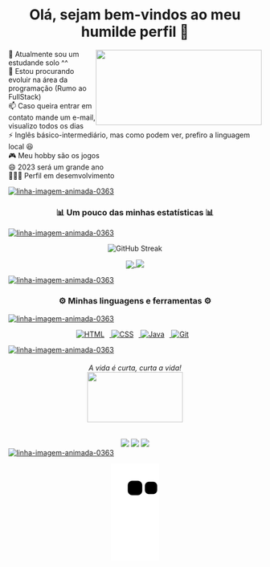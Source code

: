 <!--
**TiagLem/Tiaglem** is a ✨ _special_ ✨ repository because its `README.md` (this file) appears on your GitHub profile.

Here are some ideas to get you started:

- 🔭 I’m currently working on ...
- 🌱 I’m currently learning ...
- 👯 I’m looking to collaborate on ...
- 🤔 I’m looking for help with ...
- 💬 Ask me about ...
- 📫 How to reach me: ...
- 😄 Pronouns: ...
- ⚡ Fun fact: ...
-->

<!-- LEIA ABAIXO CASO QUEIRA ADD NO SEU PERFIL -->

<!-- Caso alguém queira usar o código abaixo
Para ficar igual ao meu layout basta trocar
Onde tem o nome "Tiaglem" para o nome do seu
Usuário/Repositório (Isso mesmo, vc precisa
criar um repositório com o mesmo nome do 
seu usuário, assim irá liberar essa funcão), 
dessa forma acredito que funcione,
Tbm tem uma parte das linguagens comentadas,
Basta tirar as linguagens que vc deseja adicionar
No seu perfil do comentários. A única parte
Que não irá funcionar copiando e colando será
A parte da cobrinha, pois é necessário adicionar
Uma action no repositório q irá executar em 
Tempos e tempos. Caso queira adicionar só mandar
Email que eu enviarei algum vídeo ou tutorial
Ensiando. Obg se leu até aqui. -->

<h1 align="center">Olá, sejam bem-vindos ao meu humilde perfil 👋</h1>

<div style="display: inline_block">
  
  <!-- Hack Coding GIF By Matthew Butler -->
  <img height="150em" width="330" align="right" src="https://media1.giphy.com/media/v1.Y2lkPTc5MGI3NjExMGUxM2NmYzg0OGJjZWM5Nzc4Y2UwZDkxYjdiNjMzOWQxMDVjMDY0OSZjdD1n/26tn33aiTi1jkl6H6/giphy.gif">
  
  🔭 Atualmente sou um estudande solo ^^<br>
  🌱 Estou procurando evoluir na área da programação (Rumo ao FullStack)<br>
  📫 Caso queira entrar em contato mande um e-mail, visualizo todos os dias<br>
  ⚡ Inglês básico-intermediário, mas como podem ver, prefiro a linguagem local 😆<br>
  🎮 Meu hobby são os jogos<br>
  😄 2023 será um grande ano<br>
  👨🏼‍💻 Perfil em desemvolvimento<br>
  
</div>

<!-- Linha de fogo é um gif, só clicar nela que te leva ao site
Tem vários modelos disponíveis -->

<a href="https://www.imagensanimadas.com/cat-linhas-562.htm"><img height="10em" width="100%" src="https://www.imagensanimadas.com/data/media/562/linha-imagem-animada-0363.gif" border="0" alt="linha-imagem-animada-0363" /></a>

<h3 align="center">📊 Um pouco das minhas estatísticas 📊</h3>

<a href="https://www.imagensanimadas.com/cat-linhas-562.htm"><img height="10em" width="100%" src="https://www.imagensanimadas.com/data/media/562/linha-imagem-animada-0363.gif" border="0" alt="linha-imagem-animada-0363" /></a>

<!-- Begin Stats Cards -->
<!-- Resources:  -->
<!-- Github & Languages Stats: https://github.com/anuraghazra/github-readme-stats --> 
<!-- Streak Stats: https://github.com/denvercoder1/github-readme-streak-stats -->
<!-- Change the value after ?username= to your GitHub username. -->

  
<div class="stats" align="center">
  
  ![GitHub Streak](https://streak-stats.demolab.com?user=Tiaglem&count_private=true&theme=nightowl&locale=pt-br)
   
</div>

<div align="center">
  
  <a href="https://github.com/Tiaglem">
  <img height="160em" align="center" src="https://github-readme-stats.vercel.app/api?username=Tiaglem&show_icons=true&theme=nightowl&include_all_commits=true&count_private=true&hide=stars&locale=pt-br"/>
    
  <img height="130em" align="top" src="https://github-readme-stats.vercel.app/api/top-langs/?username=Tiaglem&layout=compact&langs_count=7&theme=nightowl&locale=pt-br"/>
    
</div>
  
 <a href="https://www.imagensanimadas.com/cat-linhas-562.htm"><img height="10em" width="100%" src="https://www.imagensanimadas.com/data/media/562/linha-imagem-animada-0363.gif" border="0" alt="linha-imagem-animada-0363" /></a>

  <h3 align="center">⚙️ Minhas linguagens e ferramentas ⚙️</h3>
  
 <a href="https://www.imagensanimadas.com/cat-linhas-562.htm"><img height="10em" width="100%" src="https://www.imagensanimadas.com/data/media/562/linha-imagem-animada-0363.gif" border="0" alt="linha-imagem-animada-0363" /></a>
  
<!-- Icons Resources -->
<!-- https://devicon.dev/ -->
<!-- https://cdn.jsdelivr.net/npm/simple-icons@v3/icons/ -->
  
  <div align="center">
    <a href="https://developer.mozilla.org/en-US/docs/Web/HTML" target="_blank" rel="noreferrer">
        <img  alt="HTML" height="50px" style="padding-right:10px;" src="https://cdn.jsdelivr.net/gh/devicons/devicon/icons/html5/html5-original.svg"/>
    </a>
    <a href="https://developer.mozilla.org/en-US/docs/Web/CSS" target="_blank" rel="noreferrer">
        <img  alt="CSS" height="50px" style="padding-right:10px;" src="https://cdn.jsdelivr.net/gh/devicons/devicon/icons/css3/css3-original.svg"/>
    </a>
    <a href="https://www.java.com/en/" target="_blank" rel="noreferrer">
        <img  alt="Java" height="50px" style="padding-right:10px;" src="https://cdn.jsdelivr.net/gh/devicons/devicon/icons/java/java-original.svg"/>
    </a>
    <a href="https://git-scm.com/" target="_blank" rel="noreferrer">
        <img  alt="Git" height="50px" style="padding-right:10px;" src="https://cdn.jsdelivr.net/gh/devicons/devicon/icons/git/git-original.svg"/>
    </a>
</div>

<!-- Aqui é a parte dos ícones, escolha os que vc está focado atualmente-->
  
<!--<div style="display: inline_block">
 <a href="https://developer.mozilla.org/en-US/docs/Web/JavaScript" target="_blank" rel="noreferrer">
        <img  alt="JavaScript" height="50px" style="padding-right:10px;" src="https://cdn.jsdelivr.net/gh/devicons/devicon/icons/javascript/javascript-plain.svg"/>
    </a>
<a href="https://www.typescriptlang.org/" target="_blank" rel="noreferrer">
        <img  alt="TypeScript" height="50px" style="padding-right:10px; ;" src="https://cdn.jsdelivr.net/gh/devicons/devicon/icons/typescript/typescript-plain.svg"/>
    </a>
<a href="https://reactjs.org/" target="_blank" rel="noreferrer">
        <img  alt="ReactJS" height="50px" style="padding-right:10px;" src="https://cdn.jsdelivr.net/gh/devicons/devicon/icons/react/react-original.svg" />
    </a>
<a href="https://nodejs.org/en/" target="_blank" rel="noreferrer">
        <img  alt="NodeJS" height="50px" style="padding-right:10px;" src="https://cdn.jsdelivr.net/gh/devicons/devicon/icons/nodejs/nodejs-original.svg"/>
    </a>
<a href="https://getbootstrap.com/" target="_blank" rel="noreferrer">
        <img  alt="Bootstrap" height="50px" style="padding-right:10px;" src="https://cdn.jsdelivr.net/gh/devicons/devicon/icons/bootstrap/bootstrap-original.svg"/>
    </a>
 <a href="https://sass-lang.com/" target="_blank" rel="noreferrer">
        <img  alt="Sass" height="50px" style="padding-right:10px;" src="https://cdn.jsdelivr.net/gh/devicons/devicon/icons/sass/sass-original.svg"/>
    </a>
<a href="https://www.python.org/" target="_blank" rel="noreferrer">
        <img  alt="Python" height="50px" style="padding-right:10px;" src="https://cdn.jsdelivr.net/gh/devicons/devicon/icons/python/python-original.svg"/>
    </a>
<a href="https://www.cprogramming.com/" target="_blank" rel="noreferrer">
        <img  alt="C" height="50px" style="padding-right:10px;" src="https://cdn.jsdelivr.net/gh/devicons/devicon/icons/c/c-original.svg"/>
    </a>
<a href="https://kotlinlang.org/" target="_blank" rel="noreferrer">
        <img  alt="Kotlin" height="50px" style="padding-right:10px;" src="https://cdn.jsdelivr.net/gh/devicons/devicon/icons/kotlin/kotlin-original.svg"/>
    </a>
 <a href="https://firebase.google.com/" target="_blank" rel="noreferrer">
        <img  alt="firebase" height="50px" style="padding-right:10px;" src="https://cdn.jsdelivr.net/gh/devicons/devicon/icons/firebase/firebase-plain.svg"/>
    </a>
<a href="https://cloud.google.com/" target="_blank" rel="noreferrer">
        <img  alt="GoogleCloud" height="50px" style="padding-right:10px;" src="https://cdn.jsdelivr.net/gh/devicons/devicon/icons/googlecloud/googlecloud-original.svg"/> 
    </a>
<a href="https://www.graphql.com/" target="_blank" rel="noreferrer">
        <img  alt="GraphQL" height="50px" style="padding-right:10px;" src="https://cdn.jsdelivr.net/gh/devicons/devicon/icons/graphql/graphql-plain.svg"/>
    </a>
<a href="https://www.mongodb.com/" target="_blank" rel="noreferrer">
        <img  alt="MongoDB" height="50px" style="padding-right:10px;" src="https://cdn.jsdelivr.net/gh/devicons/devicon/icons/mongodb/mongodb-original.svg"/>
    </a>
<a href="https://www.sqlite.org/index.html" target="_blank" rel="noreferrer">
        <img  alt="SQLite" height="50px" style="padding-right:10px;" src="https://cdn.jsdelivr.net/gh/devicons/devicon/icons/sqlite/sqlite-original.svg"/>
    </a>
<a href="https://www.npmjs.com/" target="_blank" rel="noreferrer">
        <img  alt="NPM" height="50px" style="padding-right:10px;" src="https://cdn.jsdelivr.net/gh/devicons/devicon/icons/npm/npm-original-wordmark.svg"/>
    </a>
<a href="https://www.docker.com/" target="_blank" rel="noreferrer">
        <img  alt="Docker" height="50px" style="padding-right:10px;" src="https://cdn.jsdelivr.net/gh/devicons/devicon/icons/docker/docker-plain-wordmark.svg"/>
    </a>
<a href="https://code.visualstudio.com/" target="_blank" rel="noreferrer">
        <img  alt="vscode" height="50px" style="padding-right:10px;"src="https://cdn.jsdelivr.net/gh/devicons/devicon/icons/vscode/vscode-original.svg"/>
    </a>
    <a href="http://jupyter.org/" target="_blank" rel="noreferrer">
        <img  alt="Jupyter" height="50px" style="padding-right:10px;"src="https://cdn.jsdelivr.net/gh/devicons/devicon/icons/jupyter/jupyter-original-wordmark.svg"/>
    </a>
    <a href="https://www.figma.com/" target="_blank" rel="noreferrer">
        <img  alt="Figma" height="50px" style="padding-right:10px;" src="https://cdn.jsdelivr.net/gh/devicons/devicon/icons/figma/figma-original.svg"/> 
    </a>
    <a href="https://www.canva.com/" target="_blank" rel="noreferrer">
        <img  alt="Canva" height="50px" style="padding-right:10px;" src="https://cdn.jsdelivr.net/gh/devicons/devicon/icons/canva/canva-original.svg"/> 
    </a>
</div>-->
  
<a href="https://www.imagensanimadas.com/cat-linhas-562.htm"><img height="10em" width="100%" src="https://www.imagensanimadas.com/data/media/562/linha-imagem-animada-0363.gif" border="0" alt="linha-imagem-animada-0363" /></a>
  
<h6 align="center"> 
  A vida é curta, curta a vida!<br>
  <!-- Free gif https://pixabay.com -->
  <img align="center" height="100" width="190" src="https://cdn.pixabay.com/animation/2022/09/07/08/55/08-55-43-_512.gif"/>
</h6>
  
<div align="center">
  <!--badge -> https://img.shields.io  -->
    <a href="https://instagram.com/tiagolemos04?igshid=NmQ2ZmYxZjA=" target="_blank"><img src="https://img.shields.io/badge/-Instagram-%23E4405F?style=for-the-badge&logo=instagram&logoColor=white" target="_blank"></a>
  <a href="https://discord.gg/FKeZh5Ah" target="_blank"><img src="https://img.shields.io/badge/Discord-7289DA?style=for-the-badge&logo=discord&logoColor=white" target="_blank"></a> 
  <a href = "mailto:tiagolemos04@gmail.com"><img src="https://img.shields.io/badge/-Gmail-%23333?style=for-the-badge&logo=gmail&logoColor=defaut" target="_blank"></a><br>
  
</div>
  <a href="https://www.imagensanimadas.com/cat-linhas-562.htm"><img height="10em" width="100%" src="https://www.imagensanimadas.com/data/media/562/linha-imagem-animada-0363.gif" border="0" alt="linha-imagem-animada-0363" /></a>
  
<div align="center"> <!-- Aqui é a parte da cobrinha, mas lembre q ativar no action-->
  
![snake gif](https://github.com/Tiaglem/Tiaglem/blob/output/github-contribution-grid-snake.svg)
  
</div>
